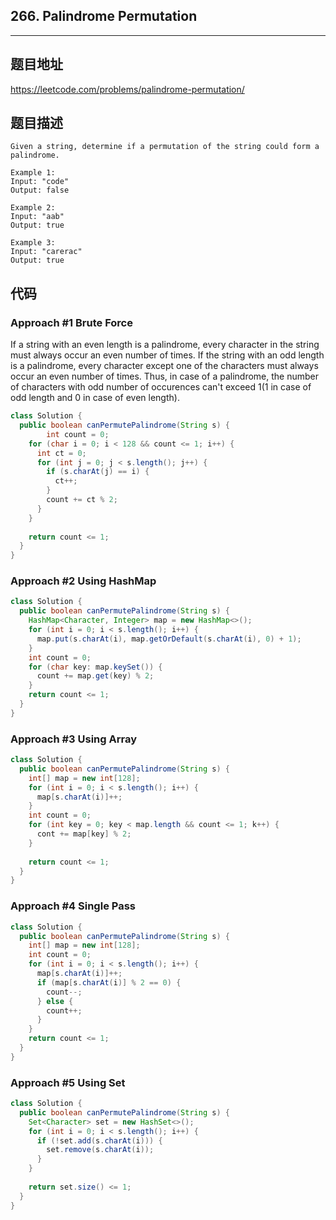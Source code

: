 ## 266. Palindrome Permutation

----
## 题目地址

https://leetcode.com/problems/palindrome-permutation/

## 题目描述
```
Given a string, determine if a permutation of the string could form a palindrome.

Example 1:
Input: "code"
Output: false

Example 2:
Input: "aab"
Output: true

Example 3:
Input: "carerac"
Output: true
```

## 代码

### Approach #1 Brute Force

If a string with an even length is a palindrome, every character in the string must always occur an even number of times. If the string with an odd length is a palindrome, every character except one of the characters must always occur an even number of times. Thus, in case of a palindrome, the number of characters with odd number of occurences can't exceed 1(1 in case of odd length and 0 in case of even length).

```java
class Solution {
  public boolean canPermutePalindrome(String s) {
		int count = 0;
    for (char i = 0; i < 128 && count <= 1; i++) {
      int ct = 0;
      for (int j = 0; j < s.length(); j++) {
        if (s.charAt(j) == i) {
          ct++;
        }
        count += ct % 2;
      }
    }
    
    return count <= 1;
  }
}
```

### Approach #2 Using HashMap

```java
class Solution {
  public boolean canPermutePalindrome(String s) {
    HashMap<Character, Integer> map = new HashMap<>();
    for (int i = 0; i < s.length(); i++) {
      map.put(s.charAt(i), map.getOrDefault(s.charAt(i), 0) + 1);
    }
    int count = 0;
    for (char key: map.keySet()) {
      count += map.get(key) % 2;
    }
    return count <= 1;
  }
}
```

### Approach #3 Using Array

```java
class Solution {
  public boolean canPermutePalindrome(String s) {
    int[] map = new int[128];
    for (int i = 0; i < s.length(); i++) {
      map[s.charAt(i)]++;
    }
    int count = 0;
    for (int key = 0; key < map.length && count <= 1; k++) {
      cont += map[key] % 2;
    }
    
    return count <= 1;
  }
}
```

### Approach #4 Single Pass

```java
class Solution {
  public boolean canPermutePalindrome(String s) {
    int[] map = new int[128];
    int count = 0;
    for (int i = 0; i < s.length(); i++) {
      map[s.charAt(i)]++;
      if (map[s.charAt(i)] % 2 == 0) {
        count--;
      } else {
        count++;
      }
    }
    return count <= 1;
  }
}
```

### Approach #5 Using Set

```java
class Solution {
  public boolean canPermutePalindrome(String s) {
    Set<Character> set = new HashSet<>();
    for (int i = 0; i < s.length(); i++) {
      if (!set.add(s.charAt(i))) {
        set.remove(s.charAt(i));
      }
    }
    
    return set.size() <= 1;
  }
}
```















